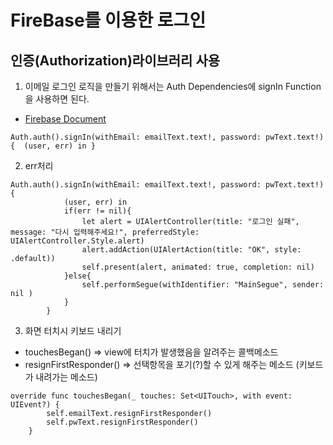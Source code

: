 #  FireBase를 이용한 로그인
## 인증(Authorization)라이브러리 사용

1. 이메일 로그인 로직을 만들기 위해서는 Auth Dependencies에 signIn Function을 사용하면 된다.
- [Firebase Document](https://firebase.google.com/docs/auth/ios/start)
```  
Auth.auth().signIn(withEmail: emailText.text!, password: pwText.text!) {  (user, err) in }
```

2. err처리
```
Auth.auth().signIn(withEmail: emailText.text!, password: pwText.text!) {
            (user, err) in
            if(err != nil){
                let alert = UIAlertController(title: "로그인 실패", message: "다시 입력해주세요!", preferredStyle: UIAlertController.Style.alert)
                alert.addAction(UIAlertAction(title: "OK", style: .default))
                self.present(alert, animated: true, completion: nil)
            }else{
                self.performSegue(withIdentifier: "MainSegue", sender: nil )
            }
        }

```

3. 화면 터치시 키보드 내리기
- touchesBegan() => view에 터치가 발생했음을 알려주는 콜백메소드
- resignFirstResponder() => 선택항목을 포기(?)할 수 있게 해주는 메소드 (키보드가 내려가는 메소드)
```
override func touchesBegan(_ touches: Set<UITouch>, with event: UIEvent?) {
        self.emailText.resignFirstResponder()
        self.pwText.resignFirstResponder()
    }
```
